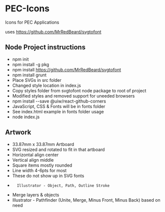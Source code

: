 # PEC-Icons
Icons for PEC Applications

uses https://github.com/MrRedBeard/svgtofont

## Node Project instructions
   - npm init
   - npm install -g pkg
   - npm install https://github.com/MrRedBeard/svgtofont
   - npm install grunt
   - Place SVGs in src folder
   - Changed style location in index.js
   - Copy styles folder from svgtofont node package to root of project
   - Modified styles and removed support for uneeded browsers
   - npm install --save @uiw/react-github-corners
   - JavaScript, CSS & Fonts will be in fonts folder
   - See index.html example in fonts folder usage
   - node index.js

## Artwork
   - 33.87mm x 33.87mm Artboard
   - SVG resized and rotated to fit in that artboard
   - Horizontal align center
   - Vertical align middle
   - Square items mostly rounded
   - Line width 4-6pts for most 
   -    These do not show up in SVG fonts 
   -       Illustrator - Object, Path, Outline Stroke
   - Merge layers & objects
   -    Illustrator - Pathfinder (Unite, Merge, Minus Front, Minus Back) based on need
